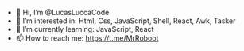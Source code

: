 - 👋 Hi, I’m @LucasLuccaCode
- 👀 I’m interested in: Html, Css, JavaScript, Shell, React, Awk, Tasker
- 🌱 I’m currently learning: JavaScript, React
- 📫 How to reach me: https://t.me/MrRoboot

<!---
LucasLuccaCode/LucasLuccaCode is a ✨ special ✨ repository because its `README.md` (this file) appears on your GitHub profile.
You can click the Preview link to take a look at your changes.
--->
